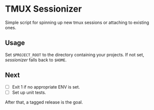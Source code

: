 TMUX Sessionizer
================

Simple script for spinning up new tmux sessions or attaching to existing ones.

## Usage

Set `$PROJECT_ROOT` to the directory containing your projects. If not set, *sessionizer* falls back to `$HOME`.

## Next

- [ ] Exit 1 if no appropriate ENV is set.
- [ ] Set up unit tests.

After that, a tagged release is the goal.
